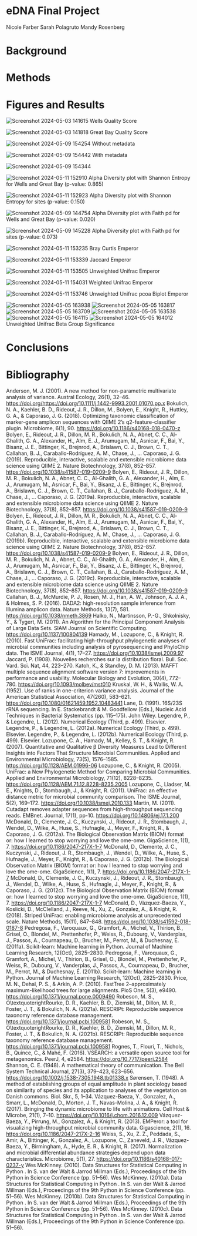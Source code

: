 # **eDNA Final Project**
Nicole Farber  Sarah Polagruto  Mandy Rosenberg

# Background

# Methods

# Figures and Results 

![Screenshot 2024-05-03 141615](https://github.com/wildcatasr1051/gen711_final_project/assets/158356198/86bc98b0-858e-4dcb-af9b-ee959ff1476f)
Wells Quality Score

![Screenshot 2024-05-03 141818](https://github.com/wildcatasr1051/gen711_final_project/assets/158356198/ddcdfc88-4f40-42ff-bf60-20564f78626e)
Great Bay Quality Score

![Screenshot 2024-05-09 154254](https://github.com/wildcatasr1051/gen711_final_project/assets/158356198/2a578382-121f-4166-ba98-7c6cd6beeff9)
Without metadata

![Screenshot 2024-05-09 154442](https://github.com/wildcatasr1051/gen711_final_project/assets/158356198/bb1bed60-7553-4fa5-8a4f-4f3e5c50dd3a)
With metadata

![Screenshot 2024-05-09 154344](https://github.com/wildcatasr1051/gen711_final_project/assets/158356198/ff4f2327-01cd-4a82-a841-d2a9f1b94cbc)

![Screenshot 2024-05-11 152910](https://github.com/wildcatasr1051/gen711_final_project/assets/158356198/f5407ad7-479b-4dbb-8cf4-12985df8a8d0)
Alpha Diversity plot with Shannon Entropy for Wells and Great Bay (p-value: 0.865)

![Screenshot 2024-05-11 152923](https://github.com/wildcatasr1051/gen711_final_project/assets/158356198/a4c60333-d58c-4c13-a98c-3068be77fe66)
Alpha Diversity plot with Shannon Entropy for sites (p-value: 0.150)

![Screenshot 2024-05-09 144754](https://github.com/wildcatasr1051/gen711_final_project/assets/158356198/3add8bfd-c7ce-48be-b1e9-393a18f9a844)
Alpha Diversity plot with Faith pd for Wells and Great Bay (p-value: 0.020)

![Screenshot 2024-05-09 145228](https://github.com/wildcatasr1051/gen711_final_project/assets/158356198/19fed847-f81c-4b6c-98f2-c1aea28e5445)
Alpha Diversity plot with Faith pd for sites (p-value: 0.073)

![Screenshot 2024-05-11 153235](https://github.com/wildcatasr1051/gen711_final_project/assets/158356198/4f467ecc-9bd6-48de-a15b-a4c0f0f8ea0e)
Bray Curtis Emperor 

![Screenshot 2024-05-11 153339](https://github.com/wildcatasr1051/gen711_final_project/assets/158356198/0b0e3f1a-84a0-4586-941e-cbf15859bc51)
Jaccard Emperor 

![Screenshot 2024-05-11 153505](https://github.com/wildcatasr1051/gen711_final_project/assets/158356198/9d2683e4-0dae-444c-9036-811529d1dfb6)
Unweighted Unifrac Emperor

![Screenshot 2024-05-11 154031](https://github.com/wildcatasr1051/gen711_final_project/assets/158356198/7278064c-ecc5-4dca-a66a-b41d346bfe39)
Weighted Unifrac Emperor

![Screenshot 2024-05-11 153746](https://github.com/wildcatasr1051/gen711_final_project/assets/158356198/701b398b-8c84-4f0e-9a7d-1ef591521e37)
Unweighted Unifrac pcoa Biplot Emperor

![Screenshot 2024-05-05 163938](https://github.com/wildcatasr1051/gen711_final_project/assets/158356198/b3d71bde-00ef-437d-a0aa-d9e4ca5487c7)
![Screenshot 2024-05-05 163817](https://github.com/wildcatasr1051/gen711_final_project/assets/158356198/21b42b17-feeb-4578-bab8-ebe429dc97b1)
![Screenshot 2024-05-05 163709](https://github.com/wildcatasr1051/gen711_final_project/assets/158356198/c1305e34-426d-4a1d-b4bf-8baf165cefff)
![Screenshot 2024-05-05 163538](https://github.com/wildcatasr1051/gen711_final_project/assets/158356198/2dac8288-8a6e-496b-b8c9-1229d81ec64a)
![Screenshot 2024-05-05 164115](https://github.com/wildcatasr1051/gen711_final_project/assets/158356198/7cf43d1a-9074-46a1-a1c5-f40f1aef29cd)
![Screenshot 2024-05-05 164012](https://github.com/wildcatasr1051/gen711_final_project/assets/158356198/f0b1f469-2799-49e6-b2dd-85eb0734bafe)
Unweighted Unifrac Beta Group Significance 

# Conclusions

# Bibliography 
Anderson, M. J. (2001). A new method for non-parametric multivariate analysis of variance. Austral Ecology, 26(1), 32–46. https://doi.org/https://doi.org/10.1111/j.1442-9993.2001.01070.pp.x
Bokulich, N. A., Kaehler, B. D., Rideout, J. R., Dillon, M., Bolyen, E., Knight, R., Huttley, G. A., & Caporaso, J. G. (2018). Optimizing taxonomic classification of marker-gene amplicon sequences with QIIME 2’s q2-feature-classifier plugin. Microbiome, 6(1), 90. https://doi.org/10.1186/s40168-018-0470-z
Bolyen, E., Rideout, J. R., Dillon, M. R., Bokulich, N. A., Abnet, C. C., Al-Ghalith, G. A., Alexander, H., Alm, E. J., Arumugam, M., Asnicar, F., Bai, Y., Bisanz, J. E., Bittinger, K., Brejnrod, A., Brislawn, C. J., Brown, C. T., Callahan, B. J., Caraballo-Rodríguez, A. M., Chase, J., … Caporaso, J. G. (2019). Reproducible, interactive, scalable and extensible microbiome data science using QIIME 2. Nature Biotechnology, 37(8), 852–857. https://doi.org/10.1038/s41587-019-0209-9
Bolyen, E., Rideout, J. R., Dillon, M. R., Bokulich, N. A., Abnet, C. C., Al-Ghalith, G. A., Alexander, H., Alm, E. J., Arumugam, M., Asnicar, F., Bai, Y., Bisanz, J. E., Bittinger, K., Brejnrod, A., Brislawn, C. J., Brown, C. T., Callahan, B. J., Caraballo-Rodríguez, A. M., Chase, J., … Caporaso, J. G. (2019a). Reproducible, interactive, scalable and extensible microbiome data science using QIIME 2. Nature Biotechnology, 37(8), 852–857. https://doi.org/10.1038/s41587-019-0209-9
Bolyen, E., Rideout, J. R., Dillon, M. R., Bokulich, N. A., Abnet, C. C., Al-Ghalith, G. A., Alexander, H., Alm, E. J., Arumugam, M., Asnicar, F., Bai, Y., Bisanz, J. E., Bittinger, K., Brejnrod, A., Brislawn, C. J., Brown, C. T., Callahan, B. J., Caraballo-Rodríguez, A. M., Chase, J., … Caporaso, J. G. (2019b). Reproducible, interactive, scalable and extensible microbiome data science using QIIME 2. Nature Biotechnology, 37(8), 852–857. https://doi.org/10.1038/s41587-019-0209-9
Bolyen, E., Rideout, J. R., Dillon, M. R., Bokulich, N. A., Abnet, C. C., Al-Ghalith, G. A., Alexander, H., Alm, E. J., Arumugam, M., Asnicar, F., Bai, Y., Bisanz, J. E., Bittinger, K., Brejnrod, A., Brislawn, C. J., Brown, C. T., Callahan, B. J., Caraballo-Rodríguez, A. M., Chase, J., … Caporaso, J. G. (2019c). Reproducible, interactive, scalable and extensible microbiome data science using QIIME 2. Nature Biotechnology, 37(8), 852–857. https://doi.org/10.1038/s41587-019-0209-9
Callahan, B. J., McMurdie, P. J., Rosen, M. J., Han, A. W., Johnson, A. J. A., & Holmes, S. P. (2016). DADA2: high-resolution sample inference from Illumina amplicon data. Nature Methods, 13(7), 581. https://doi.org/10.1038/nmeth.3869
Halko, N., Martinsson, P.-G., Shkolnisky, Y., & Tygert, M. (2011). An Algorithm for the Principal Component Analysis of Large Data Sets. SIAM Journal on Scientific Computing. https://doi.org/10.1137/100804139
Hamady, M., Lozupone, C., & Knight, R. (2010). Fast UniFrac: facilitating high-throughput phylogenetic analyses of microbial communities including analysis of pyrosequencing and PhyloChip data. The ISME Journal, 4(1), 17–27. https://doi.org/10.1038/ismej.2009.97
Jaccard, P. (1908). Nouvelles recherches sur la distribution floral. Bull. Soc. Vard. Sci. Nat, 44, 223–270.
Katoh, K., & Standley, D. M. (2013). MAFFT multiple sequence alignment software version 7: improvements in performance and usability. Molecular Biology and Evolution, 30(4), 772–780. https://doi.org/10.1093/molbev/mst010
Kruskal, W. H., & Wallis, W. A. (1952). Use of ranks in one-criterion variance analysis. Journal of the American Statistical Association, 47(260), 583–621. https://doi.org/10.1080/01621459.1952.10483441
Lane, D. (1991). 16S/23S rRNA sequencing. In E. Stackebrandt & M. Goodfellow (Eds.), Nucleic Acid Techniques in Bacterial Systematics (pp. 115–175). John Wiley.
Legendre, P., & Legendre, L. (2012). Numerical Ecology (Third, p. 499). Elsevier.
Legendre, P., & Legendre, L. (2012a). Numerical Ecology (Third, p. 499). Elsevier.
Legendre, P., & Legendre, L. (2012b). Numerical Ecology (Third, p. 499). Elsevier.
Lozupone, C. A., Hamady, M., Kelley, S. T., & Knight, R. (2007). Quantitative and Qualitative β Diversity Measures Lead to Different Insights into Factors That Structure Microbial Communities. Applied and Environmental Microbiology, 73(5), 1576–1585. https://doi.org/10.1128/AEM.01996-06
Lozupone, C., & Knight, R. (2005). UniFrac: a New Phylogenetic Method for Comparing Microbial Communities. Applied and Environmental Microbiology, 71(12), 8228–8235. https://doi.org/10.1128/AEM.71.12.8228-8235.2005
Lozupone, C., Lladser, M. E., Knights, D., Stombaugh, J., & Knight, R. (2011). UniFrac: an effective distance metric for microbial community comparison. The ISME Journal, 5(2), 169–172. https://doi.org/10.1038/ismej.2010.133
Martin, M. (2011). Cutadapt removes adapter sequences from high-throughput sequencing reads. EMBnet. Journal, 17(1), pp-10. https://doi.org/10.14806/ej.17.1.200
McDonald, D., Clemente, J. C., Kuczynski, J., Rideout, J. R., Stombaugh, J., Wendel, D., Wilke, A., Huse, S., Hufnagle, J., Meyer, F., Knight, R., & Caporaso, J. G. (2012a). The Biological Observation Matrix (BIOM) format or: how I learned to stop worrying and love the ome-ome. GigaScience, 1(1), 7. https://doi.org/10.1186/2047-217X-1-7
McDonald, D., Clemente, J. C., Kuczynski, J., Rideout, J. R., Stombaugh, J., Wendel, D., Wilke, A., Huse, S., Hufnagle, J., Meyer, F., Knight, R., & Caporaso, J. G. (2012b). The Biological Observation Matrix (BIOM) format or: how I learned to stop worrying and love the ome-ome. GigaScience, 1(1), 7. https://doi.org/10.1186/2047-217X-1-7
McDonald, D., Clemente, J. C., Kuczynski, J., Rideout, J. R., Stombaugh, J., Wendel, D., Wilke, A., Huse, S., Hufnagle, J., Meyer, F., Knight, R., & Caporaso, J. G. (2012c). The Biological Observation Matrix (BIOM) format or: how I learned to stop worrying and love the ome-ome. GigaScience, 1(1), 7. https://doi.org/10.1186/2047-217X-1-7
McDonald, D., Vázquez-Baeza, Y., Koslicki, D., McClelland, J., Reeve, N., Xu, Z., Gonzalez, A., & Knight, R. (2018). Striped UniFrac: enabling microbiome analysis at unprecedented scale. Nature Methods, 15(11), 847–848. https://doi.org/10.1038/s41592-018-0187-8
Pedregosa, F., Varoquaux, G., Gramfort, A., Michel, V., Thirion, B., Grisel, O., Blondel, M., Prettenhofer, P., Weiss, R., Dubourg, V., Vanderplas, J., Passos, A., Cournapeau, D., Brucher, M., Perrot, M., & Duchesnay, É. (2011a). Scikit-learn: Machine learning in Python. Journal of Machine Learning Research, 12(Oct), 2825–2830.
Pedregosa, F., Varoquaux, G., Gramfort, A., Michel, V., Thirion, B., Grisel, O., Blondel, M., Prettenhofer, P., Weiss, R., Dubourg, V., Vanderplas, J., Passos, A., Cournapeau, D., Brucher, M., Perrot, M., & Duchesnay, É. (2011b). Scikit-learn: Machine learning in Python. Journal of Machine Learning Research, 12(Oct), 2825–2830.
Price, M. N., Dehal, P. S., & Arkin, A. P. (2010). FastTree 2–approximately maximum-likelihood trees for large alignments. PloS One, 5(3), e9490. https://doi.org/10.1371/journal.pone.0009490
Robeson, M. S., O\textquoterightRourke, D. R., Kaehler, B. D., Ziemski, M., Dillon, M. R., Foster, J. T., & Bokulich, N. A. (2021a). RESCRIPt: Reproducible sequence taxonomy reference database management. https://doi.org/10.1371/journal.pcbi.1009581
Robeson, M. S., O\textquoterightRourke, D. R., Kaehler, B. D., Ziemski, M., Dillon, M. R., Foster, J. T., & Bokulich, N. A. (2021b). RESCRIPt: Reproducible sequence taxonomy reference database management. https://doi.org/10.1371/journal.pcbi.1009581
Rognes, T., Flouri, T., Nichols, B., Quince, C., & Mahé, F. (2016). VSEARCH: a versatile open source tool for metagenomics. PeerJ, 4, e2584. https://doi.org/10.7717/peerj.2584
Shannon, C. E. (1948). A mathematical theory of communication. The Bell System Technical Journal, 27(3), 379–423, 623–656. https://doi.org/10.1002/j.1538-7305.1948.tb01338.x
Sørensen, T. (1948). A method of establishing groups of equal amplitude in plant sociology based on similarity of species and its application to analyses of the vegetation on Danish commons. Biol. Skr., 5, 1–34.
Vázquez-Baeza, Y., Gonzalez, A., Smarr, L., McDonald, D., Morton, J. T., Navas-Molina, J. A., & Knight, R. (2017). Bringing the dynamic microbiome to life with animations. Cell Host & Microbe, 21(1), 7–10. https://doi.org/10.1016/j.chom.2016.12.009
Vázquez-Baeza, Y., Pirrung, M., Gonzalez, A., & Knight, R. (2013). EMPeror: a tool for visualizing high-throughput microbial community data. Gigascience, 2(1), 16. https://doi.org/10.1186/2047-217X-2-16
Weiss, S., Xu, Z. Z., Peddada, S., Amir, A., Bittinger, K., Gonzalez, A., Lozupone, C., Zaneveld, J. R., Vázquez-Baeza, Y., Birmingham, A., Hyde, E. R., & Knight, R. (2017). Normalization and microbial differential abundance strategies depend upon data characteristics. Microbiome, 5(1), 27. https://doi.org/10.1186/s40168-017-0237-y
Wes McKinney. (2010). Data Structures for Statistical Computing in Python . In S. van der Walt & Jarrod Millman (Eds.), Proceedings of the 9th Python in Science Conference (pp. 51–56).
Wes McKinney. (2010a). Data Structures for Statistical Computing in Python . In S. van der Walt & Jarrod Millman (Eds.), Proceedings of the 9th Python in Science Conference (pp. 51–56).
Wes McKinney. (2010b). Data Structures for Statistical Computing in Python . In S. van der Walt & Jarrod Millman (Eds.), Proceedings of the 9th Python in Science Conference (pp. 51–56).
Wes McKinney. (2010c). Data Structures for Statistical Computing in Python . In S. van der Walt & Jarrod Millman (Eds.), Proceedings of the 9th Python in Science Conference (pp. 51–56).





